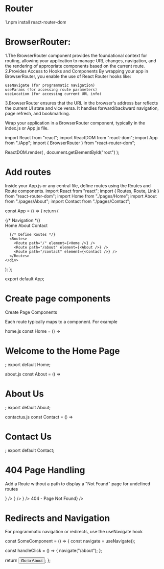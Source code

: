 

# Router
1.npm install react-router-dom

# BrowserRouter:
1.The BrowserRouter component provides the foundational context for routing, allowing your application to manage URL changes, navigation, and the rendering of appropriate components based on the current route.
2.Provides Access to Hooks and Components
By wrapping your app in BrowserRouter, you enable the use of React Router hooks like:

    useNavigate (for programmatic navigation)
    useParams (for accessing route parameters)
    useLocation (for accessing current URL info)
3.BrowserRouter ensures that the URL in the browser's address bar reflects the current UI state and vice versa. It handles forward/backward navigation, page refresh, and bookmarking.

Wrap your application in a BrowserRouter component, typically in the index.js or App.js file.

import React from "react";
import ReactDOM from "react-dom";
import App from "./App";
import { BrowserRouter } from "react-router-dom";

ReactDOM.render(
  <BrowserRouter>
    <App />
  </BrowserRouter>,
  document.getElementById("root")
);

# Add routes

Inside your App.js or any central file, define routes using the Routes and Route components.
import React from "react";
import { Routes, Route, Link } from "react-router-dom";
import Home from "./pages/Home";
import About from "./pages/About";
import Contact from "./pages/Contact";

const App = () => {
  return (
    <div>
      {/* Navigation */}
      <nav>
        <Link to="/">Home</Link>
        <Link to="/about">About</Link>
        <Link to="/contact">Contact</Link>
      </nav>

      {/* Define Routes */}
      <Routes>
        <Route path="/" element={<Home />} />
        <Route path="/about" element={<About />} />
        <Route path="/contact" element={<Contact />} />
      </Routes>
    </div>
  );
};

export default App;

# Create page components

Create Page Components

Each route typically maps to a component. For example

home.js
const Home = () => <h1>Welcome to the Home Page</h1>;
export default Home;

about.js
const About = () => <h1>About Us</h1>;
export default About;

contactus.js
const Contact = () => <h1>Contact Us</h1>;
export default Contact;

# 404 Page Handling

Add a Route without a path to display a "Not Found" page for undefined routes

<Routes>
  <Route path="/" element={<Home />} />
  <Route path="/about" element={<About />} />
  <Route path="/contact" element={<Contact />} />
  <Route path="*" element={<h1>404 - Page Not Found</h1>} />
</Routes>

# Redirects and Navigation

For programmatic navigation or redirects, use the useNavigate hook

const SomeComponent = () => {
  const navigate = useNavigate();

  const handleClick = () => {
    navigate("/about");
  };

  return <button onClick={handleClick}>Go to About</button>;
};


